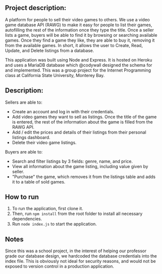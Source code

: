 ## Project description:
A platform for people to sell their video games to others. We use a video game database API (RAWG) to make it easy for people to list their games, autofilling the rest of the information once they type the title. Once a seller lists a game, buyers will be able to find it by browsing or searching available games. Once they find a game they like, they are able to buy it, removing it from the available games. In short, it allows the user to Create, Read, Update, and Delete listings from a database.

This application was built using Node and Express. It is hosted on Heroku and uses a MariaDB database which @codywall designed the schema for and implemented. This was a group project for the Internet Programming class at California State University, Monterey Bay.

## Description:
Sellers are able to: 
- Create an account and log in with their credentials.
- Add video games they want to sell as listings. Once the title of the game is entered, the rest of the information about the game is filled from the RAWG API.
- Add / edit the prices and details of their listings from their personal listings dashboard.
- Delete their video game listings.


Buyers are able to:
- Search and filter listings by 3 fields: genre, name, and price.
- View all information about the game listing, including value given by seller.
- "Purchase" the game, which removes it from the listings table and adds it to a table of sold games.

## How to run
1. To run the application, first clone it.
2. Then, run `npm install` from the root folder to install all necessary dependencies.
3. Run `node index.js` to start the application.

## Notes
Since this was a school project, in the interest of helping our professor grade our database design, we hardcoded the database credentials into the index file. This is obviously not ideal for security reasons, and would not be exposed to version control in a production application.
